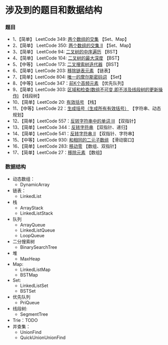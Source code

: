 # 涉及到的题目和数据结构

### 题目
- 1、【简单】 LeetCode 349: [两个数组的交集](https://leetcode-cn.com/problems/intersection-of-two-arrays/) 【Set、Map】
- 2、【简单】 LeetCode 350: [两个数组的交集 II](https://leetcode-cn.com/problems/intersection-of-two-arrays-ii/) 【Set、Map】
- 3、【简单】 LeetCode 94: [二叉树的中序遍历](https://leetcode-cn.com/problems/binary-tree-inorder-traversal/) 【BST】
- 4、【简单】 LeetCode 104: [二叉树的最大深度](https://leetcode-cn.com/problems/maximum-depth-of-binary-tree/) 【BST】
- 5、【中等】 LeetCode 173: [二叉搜索树迭代器](https://leetcode-cn.com/problems/binary-search-tree-iterator/) 【BST】
- 6、【简单】LeetCode 203: [移除链表元素](https://leetcode-cn.com/problems/remove-linked-list-elements/) 【链表】
- 7、【简单】LeetCode 804: [唯一的摩尔斯密码词](https://leetcode-cn.com/problems/unique-morse-code-words/) 【Set】
- 8、【中等】LeetCode 347：[前K个高频元素](https://leetcode-cn.com/problems/top-k-frequent-elements/) 【优先队列】
- 9、【简单】LeetCode 303: [区域和检查(数组不可变,即不涉及线段树的更新操作)](https://leetcode-cn.com/problems/range-sum-query-immutable/) 【线段树】
- 10、【简单】LeetCode 20: [有效括号](https://leetcode-cn.com/problems/valid-parentheses/) 【栈】
- 11、【中等】LeetCode 22：[生成括号（生成所有有效括号）](https://leetcode-cn.com/problems/generate-parentheses/) 【字符串、动态规划】
- 12、【简单】LeetCode 557：[反转字符串中的单词 III](https://leetcode-cn.com/problems/reverse-words-in-a-string-iii/) 【双指针】
- 13、【简单】LeetCode 344：[反转字符串](https://leetcode-cn.com/problems/reverse-string/) 【双指针、递归】
- 14、【简单】LeetCode 541：[反转字符串 II](https://leetcode-cn.com/problems/reverse-string-ii/) 【双指针、字符串】
- 15、【中等】LeetCode 930: [和相同的二元子数组](https://leetcode-cn.com/problems/binary-subarrays-with-sum/) 【滑动窗口】
- 16、【简单】LeetCode 283: [移动零](https://leetcode-cn.com/problems/move-zeroes/) 【数组、双指针】
- 17、【简单】LeetCode 27：[移除元素](https://leetcode-cn.com/problems/remove-element/) 【数组】

### 数据结构  
- 动态数组：
  * DynamicArray
- 链表：
  * LinkedList
- 栈
  * ArrayStack
  * LinkedListStack
- 队列
  * ArrayQueue
  * LinkedListQueue
  * LoopQueue  
- 二分搜索树
  * BinarySearchTree
- 堆
  * MaxHeap
- Map:
  * LinkedListMap
  * BSTMap
- Set: 
  * LinkedListSet
  * BSTSet
- 优先队列
  * PriQueue
- 线段树:
  * SegmentTree
- Trie：TODO
- 并查集：
  * UnionFind
  * QuickUnionUnionFind  